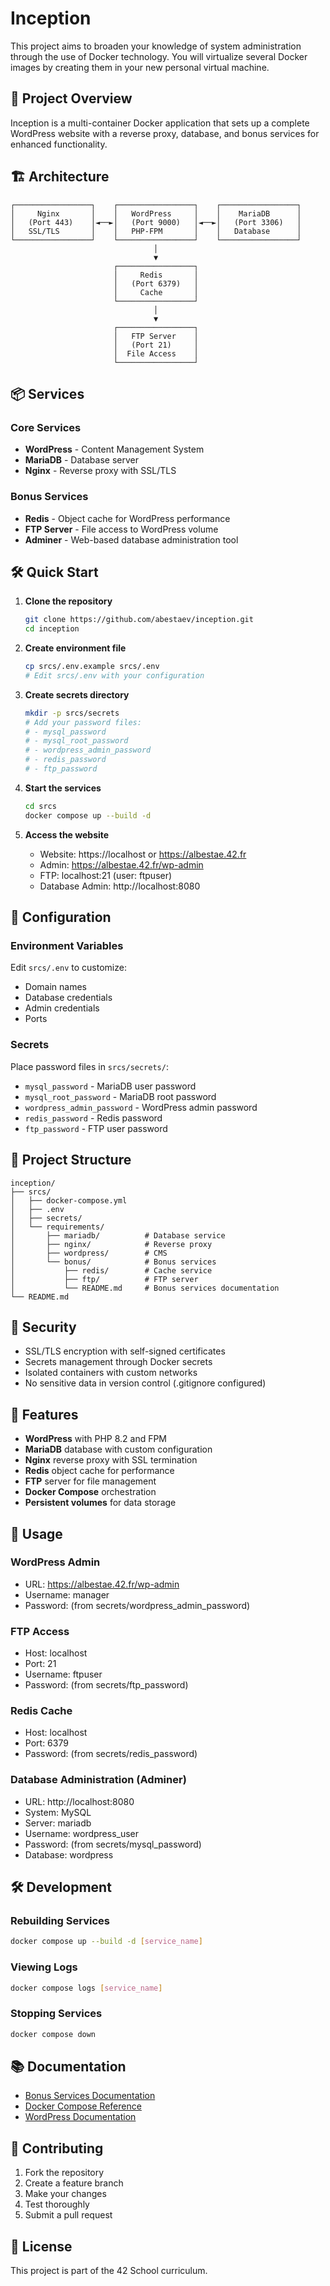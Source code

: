 # Inception

This project aims to broaden your knowledge of system administration through the use of Docker technology. You will virtualize several Docker images by creating them in your new personal virtual machine.

## 🚀 Project Overview

Inception is a multi-container Docker application that sets up a complete WordPress website with a reverse proxy, database, and bonus services for enhanced functionality.

## 🏗️ Architecture

```
┌─────────────────┐    ┌─────────────────┐    ┌─────────────────┐
│     Nginx       │    │   WordPress     │    │    MariaDB      │
│   (Port 443)    │◄──►│   (Port 9000)   │◄──►│   (Port 3306)   │
│   SSL/TLS       │    │   PHP-FPM       │    │   Database      │
└─────────────────┘    └─────────────────┘    └─────────────────┘
                                │
                                ▼
                       ┌─────────────────┐
                       │     Redis       │
                       │   (Port 6379)   │
                       │     Cache       │
                       └─────────────────┘
                                │
                                ▼
                       ┌─────────────────┐
                       │   FTP Server    │
                       │   (Port 21)     │
                       │  File Access    │
                       └─────────────────┘
```

## 📦 Services

### Core Services
- **WordPress** - Content Management System
- **MariaDB** - Database server
- **Nginx** - Reverse proxy with SSL/TLS

### Bonus Services
- **Redis** - Object cache for WordPress performance
- **FTP Server** - File access to WordPress volume
- **Adminer** - Web-based database administration tool

## 🛠️ Quick Start

1. **Clone the repository**
   ```bash
   git clone https://github.com/abestaev/inception.git
   cd inception
   ```

2. **Create environment file**
   ```bash
   cp srcs/.env.example srcs/.env
   # Edit srcs/.env with your configuration
   ```

3. **Create secrets directory**
   ```bash
   mkdir -p srcs/secrets
   # Add your password files:
   # - mysql_password
   # - mysql_root_password
   # - wordpress_admin_password
   # - redis_password
   # - ftp_password
   ```

4. **Start the services**
   ```bash
   cd srcs
   docker compose up --build -d
   ```

5. **Access the website**
   - Website: https://localhost or https://albestae.42.fr
   - Admin: https://albestae.42.fr/wp-admin
   - FTP: localhost:21 (user: ftpuser)
   - Database Admin: http://localhost:8080

## 🔧 Configuration

### Environment Variables
Edit `srcs/.env` to customize:
- Domain names
- Database credentials
- Admin credentials
- Ports

### Secrets
Place password files in `srcs/secrets/`:
- `mysql_password` - MariaDB user password
- `mysql_root_password` - MariaDB root password
- `wordpress_admin_password` - WordPress admin password
- `redis_password` - Redis password
- `ftp_password` - FTP user password

## 📁 Project Structure

```
inception/
├── srcs/
│   ├── docker-compose.yml
│   ├── .env
│   ├── secrets/
│   └── requirements/
│       ├── mariadb/          # Database service
│       ├── nginx/            # Reverse proxy
│       ├── wordpress/        # CMS
│       └── bonus/            # Bonus services
│           ├── redis/        # Cache service
│           ├── ftp/          # FTP server
│           └── README.md     # Bonus services documentation
└── README.md
```

## 🔐 Security

- SSL/TLS encryption with self-signed certificates
- Secrets management through Docker secrets
- Isolated containers with custom networks
- No sensitive data in version control (.gitignore configured)

## 🚀 Features

- **WordPress** with PHP 8.2 and FPM
- **MariaDB** database with custom configuration
- **Nginx** reverse proxy with SSL termination
- **Redis** object cache for performance
- **FTP** server for file management
- **Docker Compose** orchestration
- **Persistent volumes** for data storage

## 📝 Usage

### WordPress Admin
- URL: https://albestae.42.fr/wp-admin
- Username: manager
- Password: (from secrets/wordpress_admin_password)

### FTP Access
- Host: localhost
- Port: 21
- Username: ftpuser
- Password: (from secrets/ftp_password)

### Redis Cache
- Host: localhost
- Port: 6379
- Password: (from secrets/redis_password)

### Database Administration (Adminer)
- URL: http://localhost:8080
- System: MySQL
- Server: mariadb
- Username: wordpress_user
- Password: (from secrets/mysql_password)
- Database: wordpress

## 🛠️ Development

### Rebuilding Services
```bash
docker compose up --build -d [service_name]
```

### Viewing Logs
```bash
docker compose logs [service_name]
```

### Stopping Services
```bash
docker compose down
```

## 📚 Documentation

- [Bonus Services Documentation](srcs/requirements/bonus/README.md)
- [Docker Compose Reference](https://docs.docker.com/compose/)
- [WordPress Documentation](https://wordpress.org/support/)

## 🤝 Contributing

1. Fork the repository
2. Create a feature branch
3. Make your changes
4. Test thoroughly
5. Submit a pull request

## 📄 License

This project is part of the 42 School curriculum.
